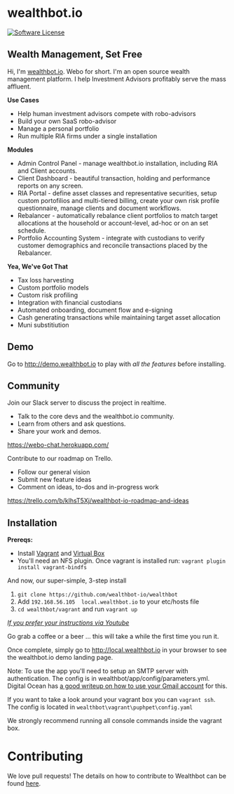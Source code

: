wealthbot.io
===============

[![Software License](https://img.shields.io/badge/license-GPL-green.svg)](LICENSE)

## Wealth Management, Set Free

Hi, I'm [wealthbot.io](http://wealthbot.io). Webo for short. I'm an open source wealth management platform. I help Investment Advisors profitably serve the mass affluent.

**Use Cases**

* Help human investment advisors compete with robo-advisors
* Build your own SaaS robo-advisor
* Manage a personal portfolio
* Run multiple RIA firms under a single installation

**Modules**

* Admin Control Panel - manage wealthbot.io installation, including RIA and Client accounts.
* Client Dashboard - beautiful transaction, holding and performance reports on any screen.
* RIA Portal - define asset classes and representative securities, setup custom portofilios and multi-tiered billing, create your own risk profile questionnaire,  manage clients and document workflows.
* Rebalancer - automatically rebalance client portfolios to match target allocations at the household or account-level, ad-hoc or on an set schedule.
* Portfolio Accounting System - integrate with custodians to verify customer demographics and reconcile transactions placed by the Rebalancer.

**Yea, We've Got That**

* Tax loss harvesting
* Custom portfolio models
* Custom risk profiling
* Integration with financial custodians
* Automated onboarding, document flow and e-signing
* Cash generating transactions while maintaining target asset allocation
* Muni substitiution

## Demo

Go to http://demo.wealthbot.io to play with *all the features* before installing.

## Community

Join our Slack server to discuss the project in realtime.
* Talk to the core devs and the wealthbot.io community.
* Learn from others and ask questions.
* Share your work and demos.

https://webo-chat.herokuapp.com/

Contribute to our roadmap on Trello.
* Follow our general vision
* Submit new feature ideas
* Comment on ideas, to-dos and in-progress work

https://trello.com/b/klhsT5Xj/wealthbot-io-roadmap-and-ideas

## Installation

**Prereqs:**
* Install [Vagrant](https://www.vagrantup.com/) and [Virtual Box](https://www.virtualbox.org/)
* You'll need an NFS plugin. Once vagrant is installed run: `vagrant plugin install vagrant-bindfs`

And now, our super-simple, 3-step install

1. `git clone https://github.com/wealthbot-io/wealthbot`
2. Add `192.168.56.105  local.wealthbot.io` to your etc/hosts file
3. `cd wealthbot/vagrant` and run `vagrant up`

*[If you prefer your instructions via Youtube](https://www.youtube.com/watch?v=cZQONErBFXo)*

Go grab a coffee or a beer ... this will take a while the first time you run it.

Once complete, simply go to http://local.wealthbot.io in your browser to see the wealthbot.io demo landing page.

Note: To use the app you'll need to setup an SMTP server with authentication. The config is in wealthbot/app/config/parameters.yml. Digital Ocean has [a good writeup on how to use your Gmail account](https://www.digitalocean.com/community/tutorials/how-to-use-google-s-smtp-server) for this. 

If you want to take a look around your vagrant box you can `vagrant ssh`.
The config is located in `wealthbot\vagrant\puphpet\config.yaml`

We strongly recommend running all console commands inside the vagrant box.

# Contributing 

We love pull requests! The details on how to contribute to Wealthbot can be found [here](CONTRIBUTING.md).

